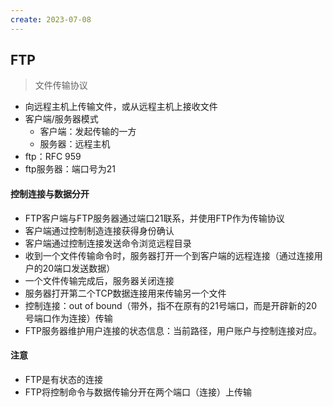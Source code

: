```yaml
---
create: 2023-07-08
---
```

## FTP

> 文件传输协议

* 向远程主机上传输文件，或从远程主机上接收文件
* 客户端/服务器模式
	* 客户端：发起传输的一方
	* 服务器：远程主机
* ftp：RFC 959
* ftp服务器：端口号为21

#### 控制连接与数据分开

* FTP客户端与FTP服务器通过端口21联系，并使用FTP作为传输协议
* 客户端通过控制制造连接获得身份确认
* 客户端通过控制连接发送命令浏览远程目录
* 收到一个文件传输命令时，服务器打开一个到客户端的远程连接（通过连接用户的20端口发送数据）
* 一个文件传输完成后，服务器关闭连接
* 服务器打开第二个TCP数据连接用来传输另一个文件
* 控制连接：out of bound（带外，指不在原有的21号端口，而是开辟新的20号端口作为连接）传输
* FTP服务器维护用户连接的状态信息：当前路径，用户账户与控制连接对应。

#### 注意

* FTP是有状态的连接
* FTP将控制命令与数据传输分开在两个端口（连接）上传输

